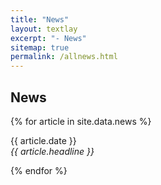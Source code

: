 ```yaml
---
title: "News"
layout: textlay
excerpt: "- News"
sitemap: true
permalink: /allnews.html
---
```


## News

{% for article in site.data.news %}
<p>{{ article.date }} <br>
<em>{{ article.headline }}</em></p>
{% endfor %}
